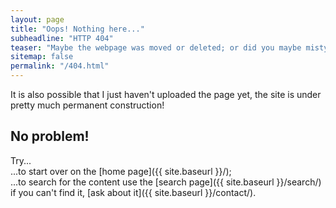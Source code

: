 ```yaml
---
layout: page
title: "Oops! Nothing here..."
subheadline: "HTTP 404"
teaser: "Maybe the webpage was moved or deleted; or did you maybe mistype the link?"
sitemap: false
permalink: "/404.html"
---
```


It is also possible that I just haven't uploaded the page yet, the site is under pretty
much permanent construction!

## No problem!

Try...  
...to start over on the [home page]({{ site.baseurl }}/);  
...to search for the content use the [search page]({{ site.baseurl }}/search/)
if you can't find it, [ask about it]({{ site.baseurl }}/contact/).


